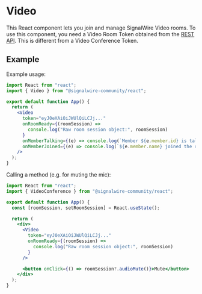 # Video

This React component lets you join and manage SignalWire Video rooms. To use this component, you need a Video Room Token obtained from the [REST API](https://developer.signalwire.com/apis/reference/create_room_token). This is different from a Video Conference Token.

## Example

Example usage:

```jsx
import React from "react";
import { Video } from "@signalwire-community/react";

export default function App() {
  return (
    <Video
      token="eyJ0eXAiOiJWUlQiLCJj..."
      onRoomReady={(roomSession) =>
        console.log("Raw room session object:", roomSession)
      }
      onMemberTalking={(e) => console.log(`Member ${e.member.id} is talking.`)}
      onMemberJoined={(e) => console.log(`${e.member.name} joined the room!`)}
    />
  );
}
```

Calling a method (e.g. for muting the mic):

```jsx
import React from "react";
import { VideoConference } from "@signalwire-community/react";

export default function App() {
  const [roomSession, setRoomSession] = React.useState();

  return (
    <div>
      <Video
        token="eyJ0eXAiOiJWUlQiLCJj..."
        onRoomReady={(roomSession) =>
          console.log("Raw room session object:", roomSession)
        }
      />

      <button onClick={() => roomSession?.audioMute()}>Mute</button>
    </div>
  );
}
```
